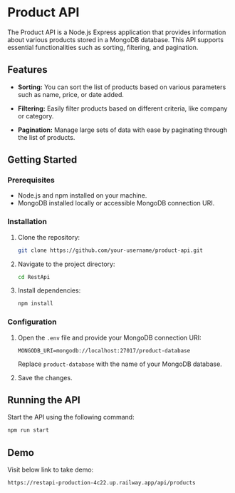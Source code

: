 # Product API

The Product API is a Node.js Express application that provides information about various products stored in a MongoDB database. This API supports essential functionalities such as sorting, filtering, and pagination.

## Features

- **Sorting:** You can sort the list of products based on various parameters such as name, price, or date added.

- **Filtering:** Easily filter products based on different criteria, like company or category.

- **Pagination:** Manage large sets of data with ease by paginating through the list of products.

## Getting Started

### Prerequisites

- Node.js and npm installed on your machine.
- MongoDB installed locally or accessible MongoDB connection URI.

### Installation

1. Clone the repository:

    ```bash
    git clone https://github.com/your-username/product-api.git
    ```

2. Navigate to the project directory:

    ```bash
    cd RestApi
    ```

3. Install dependencies:

    ```bash
    npm install
    ```

### Configuration

1. Open the `.env` file and provide your MongoDB connection URI:

    ```env
    MONGODB_URI=mongodb://localhost:27017/product-database
    ```

    Replace `product-database` with the name of your MongoDB database.

2. Save the changes.

## Running the API

Start the API using the following command:

```bash
npm run start
```
## **Demo**

Visit below link to take demo:
```Link
https://restapi-production-4c22.up.railway.app/api/products
```
